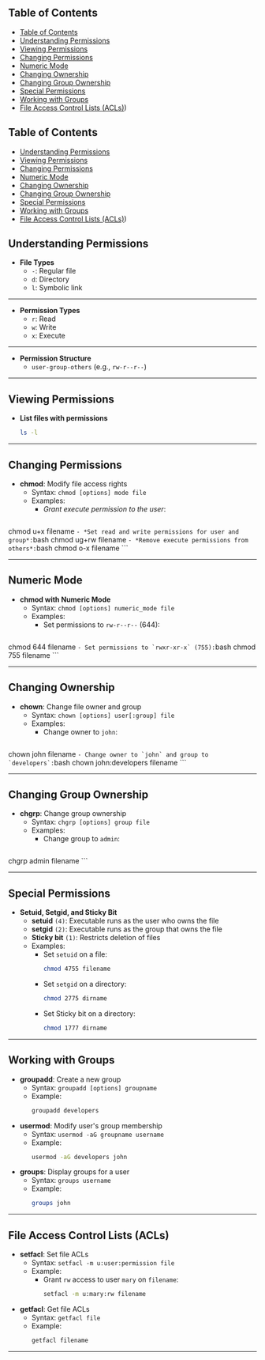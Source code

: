 ## Table of Contents

  - [Table of Contents](#Table\of\Contents)
  - [Understanding Permissions](#Understanding\Permissions)
  - [Viewing Permissions](#Viewing\Permissions)
  - [Changing Permissions](#Changing\Permissions)
  - [Numeric Mode](#Numeric\Mode)
  - [Changing Ownership](#Changing\Ownership)
  - [Changing Group Ownership](#Changing\Group\Ownership)
  - [Special Permissions](#Special\Permissions)
  - [Working with Groups](#Working\with\Groups)
  - [File Access Control Lists (ACLs)](#File\Access\Control\Lists\(ACLs))

## Table of Contents

  - [Understanding Permissions](#Understanding\Permissions)
  - [Viewing Permissions](#Viewing\Permissions)
  - [Changing Permissions](#Changing\Permissions)
  - [Numeric Mode](#Numeric\Mode)
  - [Changing Ownership](#Changing\Ownership)
  - [Changing Group Ownership](#Changing\Group\Ownership)
  - [Special Permissions](#Special\Permissions)
  - [Working with Groups](#Working\with\Groups)
  - [File Access Control Lists (ACLs)](#File\Access\Control\Lists\(ACLs))

## Understanding Permissions
- **File Types**
  - `-`: Regular file
  - `d`: Directory
  - `l`: Symbolic link
___
- **Permission Types**
  - `r`: Read
  - `w`: Write
  - `x`: Execute
____ 
- **Permission Structure**
  - `user-group-others` (e.g., `rw-r--r--`)
___
## Viewing Permissions
- **List files with permissions**
  ```bash
  ls -l
  ```
___
## Changing Permissions
- **chmod**: Modify file access rights
  - Syntax: `chmod [options] mode file`
  - Examples:
    - *Grant execute permission to the user*:
      ```bash
chmod u+x filename
      ```
    - *Set read and write permissions for user and group*:
      ```bash
chmod ug+rw filename
      ```
    - *Remove execute permissions from others*:
      ```bash
chmod o-x filename
      ```
___
## Numeric Mode 
- **chmod with Numeric Mode**
  - Syntax: `chmod [options] numeric_mode file`
  - Examples:
    - Set permissions to `rw-r--r--` (644):
      ```bash
chmod 644 filename
      ```
    - Set permissions to `rwxr-xr-x` (755):
      ```bash
chmod 755 filename
      ```
___
## Changing Ownership
- **chown**: Change file owner and group
  - Syntax: `chown [options] user[:group] file`
  - Examples:
    - Change owner to `john`:
      ```bash
chown john filename
      ```
    - Change owner to `john` and group to `developers`:
      ```bash
chown john:developers filename
      ```
____
## Changing Group Ownership
- **chgrp**: Change group ownership
  - Syntax: `chgrp [options] group file`
  - Examples:
    - Change group to `admin`:
      ```bash
chgrp admin filename
      ```
___
## Special Permissions
- **Setuid, Setgid, and Sticky Bit**
  - **setuid** `(4)`: Executable runs as the user who owns the file
  - **setgid** `(2)`: Executable runs as the group that owns the file
  - **Sticky bit** `(1)`: Restricts deletion of files
  - Examples:
    - Set `setuid` on a file:
      ```bash
      chmod 4755 filename
      ```
    - Set `setgid` on a directory:
      ```bash
      chmod 2775 dirname
      ```
    - Set Sticky bit on a directory:
      ```bash
      chmod 1777 dirname
      ```
___
## Working with Groups
- **groupadd**: Create a new group
  - Syntax: `groupadd [options] groupname`
  - Example:
    ```bash
    groupadd developers
    ```
- **usermod**: Modify user's group membership
  - Syntax: `usermod -aG groupname username`
  - Example:
    ```bash
    usermod -aG developers john
    ```
- **groups**: Display groups for a user
  - Syntax: `groups username`
  - Example:
    ```bash
    groups john
    ```
___
## File Access Control Lists (ACLs)
- **setfacl**: Set file ACLs
  - Syntax: `setfacl -m u:user:permission file`
  - Example:
    - Grant `rw` access to user `mary` on `filename`:
      ```bash
      setfacl -m u:mary:rw filename
      ```
- **getfacl**: Get file ACLs
  - Syntax: `getfacl file`
  - Example:
    ```bash
    getfacl filename
    ```
___

